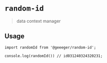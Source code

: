 # `random-id`

> data context manager

## Usage

```
import randomId from '@geeeger/random-id';

console.log(randomId()) // id031240324320231;
```
